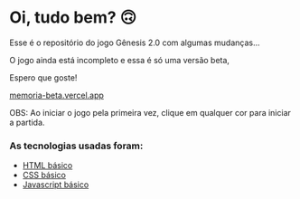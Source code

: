 # Oi, tudo bem? 🙃

Esse é o repositório do jogo Gênesis 2.0 com algumas mudanças... 

O jogo ainda está incompleto e essa é só uma versão beta,

Espero que goste!

[memoria-beta.vercel.app](https://memoria-beta.vercel.app/)

OBS: Ao iniciar o jogo pela primeira vez, clique em qualquer cor para iniciar a partida.

### As tecnologias usadas foram:

* [HTML básico](https://www.w3schools.com/html/)
* [CSS básico](https://developer.mozilla.org/pt-BR/docs/Web/CSS)
* [Javascript básico](https://developer.mozilla.org/pt-BR/docs/Web/JavaScript)
 
